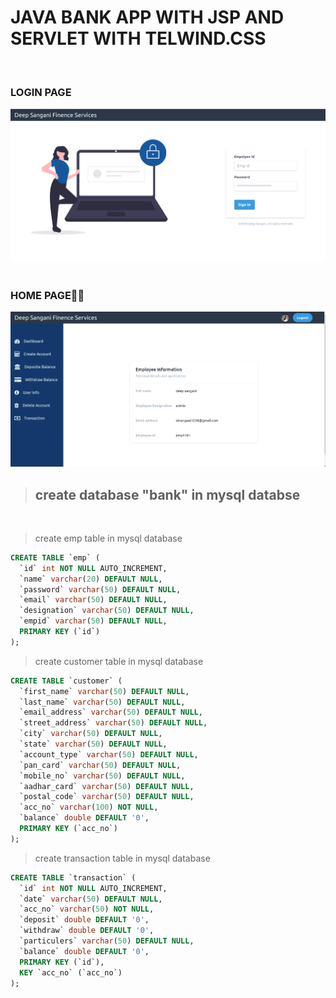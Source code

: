 # JAVA BANK APP WITH JSP AND SERVLET WITH TELWIND.CSS

<!-- ## [lIVE DEMO](https://realtime-pizza.tk/) -->
</br>


### LOGIN PAGE</br>


![deep](login.png)
</br></br>

### HOME PAGE🚀🚀</br>


![deep](dashboard.png)

>## create database "bank" in mysql databse
</br>

>create emp table in mysql database

```sql
CREATE TABLE `emp` (
  `id` int NOT NULL AUTO_INCREMENT,
  `name` varchar(20) DEFAULT NULL,
  `password` varchar(50) DEFAULT NULL,
  `email` varchar(50) DEFAULT NULL,
  `designation` varchar(50) DEFAULT NULL,
  `empid` varchar(50) DEFAULT NULL,
  PRIMARY KEY (`id`)
);
```

>create customer table in mysql database

```sql
CREATE TABLE `customer` (
  `first_name` varchar(50) DEFAULT NULL,
  `last_name` varchar(50) DEFAULT NULL,
  `email_address` varchar(50) DEFAULT NULL,
  `street_address` varchar(50) DEFAULT NULL,
  `city` varchar(50) DEFAULT NULL,
  `state` varchar(50) DEFAULT NULL,
  `account_type` varchar(50) DEFAULT NULL,
  `pan_card` varchar(50) DEFAULT NULL,
  `mobile_no` varchar(50) DEFAULT NULL,
  `aadhar_card` varchar(50) DEFAULT NULL,
  `postal_code` varchar(50) DEFAULT NULL,
  `acc_no` varchar(100) NOT NULL,
  `balance` double DEFAULT '0',
  PRIMARY KEY (`acc_no`)
);
```
>create transaction table in mysql database

```sql
CREATE TABLE `transaction` (
  `id` int NOT NULL AUTO_INCREMENT,
  `date` varchar(50) DEFAULT NULL,
  `acc_no` varchar(50) NOT NULL,
  `deposit` double DEFAULT '0',
  `withdraw` double DEFAULT '0',
  `particulers` varchar(50) DEFAULT NULL,
  `balance` double DEFAULT '0',
  PRIMARY KEY (`id`),
  KEY `acc_no` (`acc_no`)
);
```

